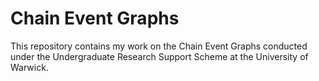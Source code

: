 # Chain Event Graphs

This repository contains my work on the Chain Event Graphs conducted under the Undergraduate Research Support Scheme at the University of Warwick.
